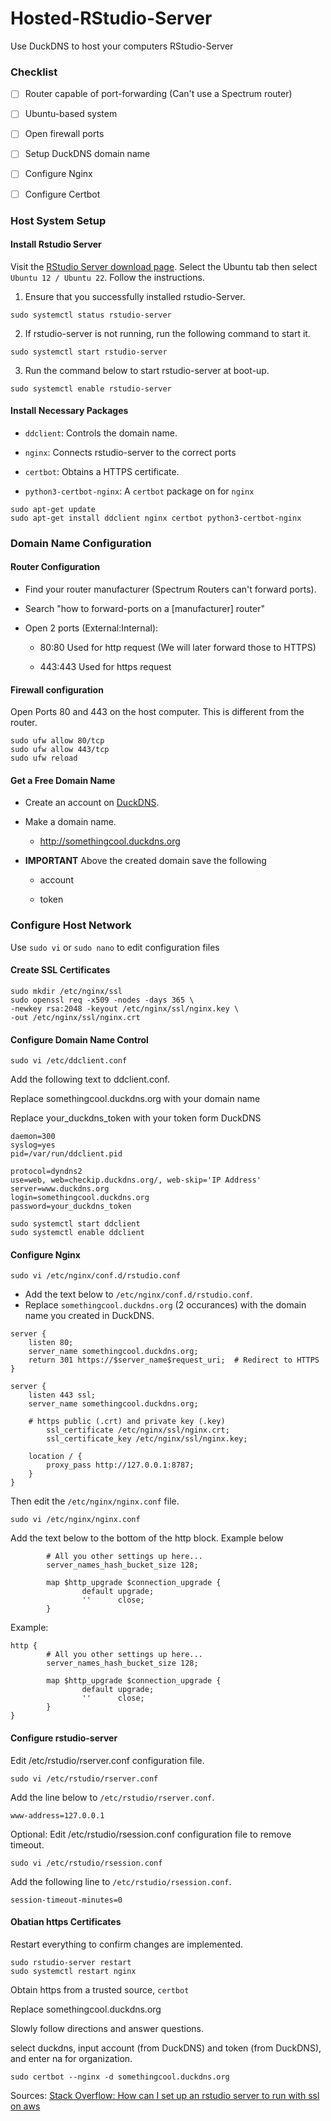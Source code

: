 # Hosted-RStudio-Server

Use DuckDNS to host your computers RStudio-Server

### Checklist

- [ ] Router capable of port-forwarding (Can't use a Spectrum router)

- [ ] Ubuntu-based system

- [ ] Open firewall ports

- [ ] Setup DuckDNS domain name

- [ ] Configure Nginx

- [ ] Configure Certbot


### Host System Setup

#### Install Rstudio Server

Visit the [RStudio Server download page](https://posit.co/download/rstudio-server/). Select the Ubuntu tab then select `Ubuntu 12 / Ubuntu 22`. Follow the instructions.

1) Ensure that you successfully installed rstudio-Server.

```
sudo systemctl status rstudio-server
```

2) If rstudio-server is not running, run the following command to start it.

```
sudo systemctl start rstudio-server
```

3) Run the command below to start rstudio-server at boot-up.

```
sudo systemctl enable rstudio-server
```

#### Install Necessary Packages

- `ddclient`: Controls the domain name.

- `nginx`: Connects rstudio-server to the correct ports

- `certbot`: Obtains a HTTPS certificate.

- `python3-certbot-nginx`: A `certbot` package on for `nginx`

```
sudo apt-get update
sudo apt-get install ddclient nginx certbot python3-certbot-nginx
```

### Domain Name Configuration

#### Router Configuration

- Find your router manufacturer (Spectrum Routers can't forward ports). 

- Search "how to forward-ports on a [manufacturer] router"

- Open 2 ports (External:Internal):

  - 80:80 Used for http request (We will later forward those to HTTPS)

  - 443:443 Used for https request

#### Firewall configuration

Open Ports 80 and 443 on the host computer. This is different from the router.

```
sudo ufw allow 80/tcp
sudo ufw allow 443/tcp
sudo ufw reload
```


#### Get a Free Domain Name

- Create an account on [DuckDNS](https://www.duckdns.org/).

- Make a domain name.

  - http://somethingcool.duckdns.org

- **IMPORTANT** Above the created domain save the following

  - account

  - token

### Configure Host Network

Use `sudo vi` or `sudo nano` to edit configuration files

#### Create SSL Certificates

```
sudo mkdir /etc/nginx/ssl
sudo openssl req -x509 -nodes -days 365 \
-newkey rsa:2048 -keyout /etc/nginx/ssl/nginx.key \
-out /etc/nginx/ssl/nginx.crt
```

#### Configure Domain Name Control

```
sudo vi /etc/ddclient.conf 
```

Add the following text to ddclient.conf.

Replace somethingcool.duckdns.org with your domain name

Replace your_duckdns_token with your token form DuckDNS

```
daemon=300
syslog=yes
pid=/var/run/ddclient.pid

protocol=dyndns2
use=web, web=checkip.duckdns.org/, web-skip='IP Address'
server=www.duckdns.org
login=somethingcool.duckdns.org
password=your_duckdns_token
```

```
sudo systemctl start ddclient
sudo systemctl enable ddclient
```
#### Configure Nginx

```
sudo vi /etc/nginx/conf.d/rstudio.conf
```

- Add the text below to `/etc/nginx/conf.d/rstudio.conf`. 
- Replace `somethingcool.duckdns.org` (2 occurances) with the domain name you created in DuckDNS.

```
server {
    listen 80; 
    server_name somethingcool.duckdns.org;
    return 301 https://$server_name$request_uri;  # Redirect to HTTPS
}

server {
    listen 443 ssl;
    server_name somethingcool.duckdns.org;

    # https public (.crt) and private key (.key)
        ssl_certificate /etc/nginx/ssl/nginx.crt;
        ssl_certificate_key /etc/nginx/ssl/nginx.key;

    location / {
        proxy_pass http://127.0.0.1:8787; 
    }
}
```

Then edit the `/etc/nginx/nginx.conf` file.

```
sudo vi /etc/nginx/nginx.conf
```

Add the text below to the bottom of the http block. Example below

```
        # All you other settings up here... 
        server_names_hash_bucket_size 128;

        map $http_upgrade $connection_upgrade {
                default upgrade;
                ''      close;
        }
```

Example:
```
http {
        # All you other settings up here... 
        server_names_hash_bucket_size 128;

        map $http_upgrade $connection_upgrade {
                default upgrade;
                ''      close;
        }
}
```

#### Configure rstudio-server

Edit /etc/rstudio/rserver.conf configuration file.

```
sudo vi /etc/rstudio/rserver.conf
```

Add the line below to `/etc/rstudio/rserver.conf`.

```
www-address=127.0.0.1
```


Optional: Edit /etc/rstudio/rsession.conf configuration file to remove timeout.

```
sudo vi /etc/rstudio/rsession.conf
```

Add the following line to `/etc/rstudio/rsession.conf`.

```
session-timeout-minutes=0
```


#### Obatian https Certificates

Restart everything to confirm changes are implemented.

```
sudo rstudio-server restart
sudo systemctl restart nginx
```

Obtain https from a trusted source, `certbot`

Replace somethingcool.duckdns.org

Slowly follow directions and answer questions.

select duckdns, input account (from DuckDNS) and token (from DuckDNS), and enter na for organization. 
```
sudo certbot --nginx -d somethingcool.duckdns.org
```


Sources:
[Stack Overflow: How can I set up an rstudio server to run with ssl on aws](https://stackoverflow.com/questions/53102584/how-can-i-set-up-an-rstudio-server-to-run-with-ssl-on-aws)
